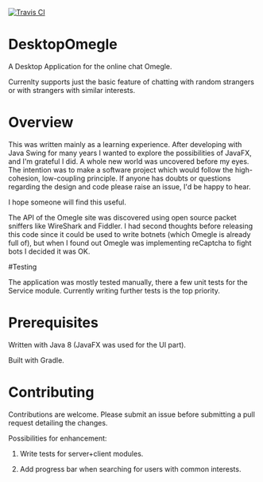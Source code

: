 [![Travis CI](https://travis-ci.org/maxamel/DesktopOmegle.svg)](https://travis-ci.org/maxamel/DesktopOmegle)<br/>

# DesktopOmegle

A Desktop Application for the online chat Omegle. 

Currenlty supports just the basic feature of chatting with random strangers or with strangers with similar interests.

# Overview

This was written mainly as a learning experience. 
After developing with Java Swing for many years I wanted to explore the possibilities of JavaFX, and I'm grateful I did. A whole new world was uncovered before my eyes.
The intention was to make a software project which would follow the high-cohesion, low-coupling principle. If anyone has doubts or questions regarding the design and code please raise an issue, I'd be happy to hear.

I hope someone will find this useful.

The API of the Omegle site was discovered using open source packet sniffers like WireShark and Fiddler. I had second thoughts before releasing this code since it could be used to write botnets (which Omegle is already full of), but when I found out Omegle was implementing reCaptcha to fight bots I decided it was OK. 

#Testing

The application was mostly tested manually, there a few unit tests for the Service module. 
Currently writing further tests is the top priority. 

# Prerequisites

Written with Java 8 (JavaFX was used for the UI part). 

Built with Gradle.

# Contributing

Contributions are welcome. Please submit an issue before submitting a pull request detailing the changes. 

Possibilities for enhancement:

1) Write tests for server+client modules.

2) Add progress bar when searching for users with common interests.


